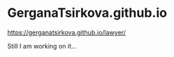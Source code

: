 # GerganaTsirkova.github.io

https://gerganatsirkova.github.io/lawyer/


Still I am working on it...

